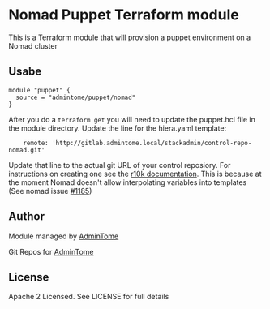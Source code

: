 # Nomad Puppet Terraform module

This is a Terraform module that will provision a puppet environment on a Nomad cluster

## Usabe

```
module "puppet" {
  source = "admintome/puppet/nomad"
}
```

After you do a ```terraform get``` you will need to update the puppet.hcl file in the module directory.  Update the line for the hiera.yaml template:

```
    remote: 'http://gitlab.admintome.local/stackadmin/control-repo-nomad.git'
```

Update that line to the actual git URL of your control reposiory.  For instructions on creating one see the [r10k documentation](https://github.com/puppetlabs/r10k/blob/master/doc/dynamic-environments/quickstart.mkd).  This is because at the moment Nomad doesn't allow interpolating variables into templates (See nomad issue [#1185](https://github.com/hashicorp/nomad/issues/1185))

## Author

Module managed by [AdminTome](http://www.admintome.com)

Git Repos for [AdminTome](https://github.com/admintome)

## License

Apache 2 Licensed.  See LICENSE for full details
